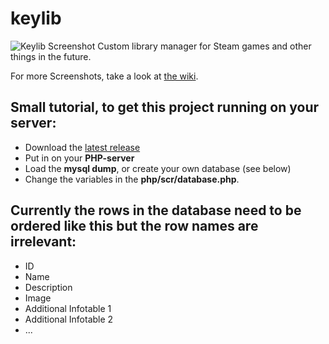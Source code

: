 # keylib
![Keylib Screenshot](https://i.imgur.com/6zDJtO5.png)
Custom library manager for Steam games and other things in the future.

For more Screenshots, take a look at [the wiki](https://github.com/ADarkHero/keylib/wiki/Screenshots).

## Small tutorial, to get this project running on your server:
* Download the [latest release](https://github.com/ADarkHero/keylib/releases)
* Put in on your **PHP-server**
* Load the **mysql dump**, or create your own database (see below)
* Change the variables in the **php/scr/database.php**.

## Currently the rows in the database need to be ordered like this but the row names are irrelevant:
* ID
* Name
* Description
* Image
* Additional Infotable 1
* Additional Infotable 2
* ...
